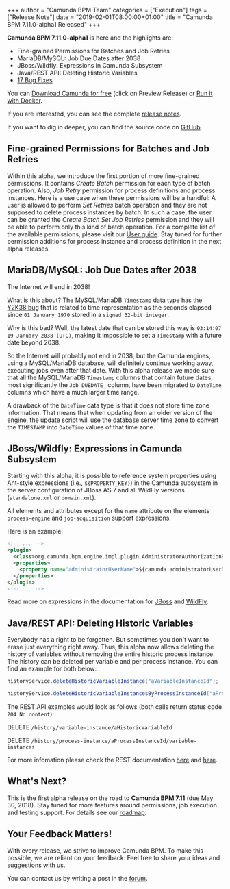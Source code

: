 +++
author = "Camunda BPM Team"
categories = ["Execution"]
tags = ["Release Note"]
date = "2019-02-01T08:00:00+01:00"
title = "Camunda BPM 7.11.0-alpha1 Released"
+++

**Camunda BPM 7.11.0-alpha1** is here and the highlights are:

* Fine-grained Permissions for Batches and Job Retries
* MariaDB/MySQL: Job Due Dates after 2038
* JBoss/Wildfly: Expressions in Camunda Subsystem
* Java/REST API: Deleting Historic Variables
* [17 Bug Fixes](https://app.camunda.com/jira/issues/?jql=issuetype%20%3D%20%22Bug%20Report%22%20AND%20fixVersion%20%3D%207.11.0-alpha1)

You can [Download Camunda for free](https://camunda.com/download/) (click on Preview Release) or [Run it with Docker](https://hub.docker.com/r/camunda/camunda-bpm-platform/).


If you are interested, you can see the complete [release notes](https://app.camunda.com/jira/secure/ReleaseNote.jspa?projectId=10230&version=15346).

If you want to dig in deeper, you can find the source code on [GitHub](https://github.com/camunda/camunda-bpm-platform/releases/tag/7.11.0-alpha1).

<!--more-->

## Fine-grained Permissions for Batches and Job Retries

Within this alpha, we introduce the first portion of more fine-grained permissions. It contains *Create Batch* permission for each type of batch operation. Also, *Job Retry* permission for process definitions and process instances. Here is a use case when these permissions will be a handful: A user is allowed to perform *Set Retries* batch operation and they are not supposed to delete process instances by batch. In such a case, the user can be granted the *Create Batch Set Job Retries* permission and they will be able to perform only this kind of batch operation. For a complete list of the available permissions, please visit our [User guide](https://docs.camunda.org/manual/latest/user-guide/process-engine/authorization-service/#additional-batch-permissions). Stay tuned for further permission additions for process instance and process definition in the next alpha releases.

## MariaDB/MySQL: Job Due Dates after 2038

The Internet will end in 2038!

What is this about? The MySQL/MariaDB `Timestamp` data type has the [Y2K38 bug](https://en.wikipedia.org/wiki/Year_2038_problem) that is related to time representation as the seconds elapsed since `01 January 1970` stored in a `signed 32-bit integer`.

Why is this bad? Well, the latest date that can be stored this way is `03:14:07 19 January 2038 (UTC)`, making it impossible to set a `Timestamp` with a future date beyond 2038.

So the Internet will probably not end in 2038, but the Camunda engines, using a MySQL/MariaDB database, will definitely continue working away, executing jobs even after that date. With this alpha release we made sure that all the MySQL/MariaDB `Timestamp` columns that contain future dates, most significantly the `Job DUEDATE_` column, have been migrated to `DateTime` columns which have a much larger time range.

A drawback of the `DateTime` data type is that it does not store time zone information. That means that when updating from an older version of the engine, the update script will use the database server time zone to convert the `TIMESTAMP` into `DateTime` values of that time zone.

## JBoss/Wildfly: Expressions in Camunda Subsystem

Starting with this alpha, it is possible to reference system properties using Ant-style expressions (i.e., `${PROPERTY_KEY}`) in the Camunda subsystem in the server configuration of JBoss AS 7 and all WildFly versions (`standalone.xml` or `domain.xml`).

All elements and attributes except for the `name` attribute on the elements `process-engine` and `job-acquisition` support expressions.

Here is an example:

```xml
<!-- ... -->
<plugin>
  <class>org.camunda.bpm.engine.impl.plugin.AdministratorAuthorizationPlugin</class>
  <properties>
    <property name="administratorUserName">${camunda.administratorUserName}</property>
  </properties>
</plugin>
<!-- ... -->
```

Read more on expressions in the documentation for [JBoss](https://docs.jboss.org/author/display/AS71/Expressions) and [WildFly](http://docs.wildfly.org/15/Extending_WildFly.html#expressions).

## Java/REST API: Deleting Historic Variables

Everybody has a right to be forgotten. But sometimes you don't want to erase just everything right away.
Thus, this alpha now allows deleting the history of variables without removing the entire historic process instance.
The history can be deleted per variable and per process instance. You can find an example for both below:

```java
historyService.deleteHistoricVariableInstance("aVariableInstanceId");

historyService.deleteHistoricVariableInstancesByProcessInstanceId("aProcessInstanceId");
```

The REST API examples would look as follows (both calls return status code `204 No content`):

DELETE `/history/variable-instance/aHistoricVariableId`

DELETE `/history/process-instance/aProcessInstanceId/variable-instances`

For more infomation please check the REST documentation [here](https://docs.camunda.org/manual/latest/reference/rest/history/variable-instance/delete-variable-instance/) and [here](https://docs.camunda.org/manual/latest/reference/rest/history/process-instance/delete-variable-instances/).

<!--no-more-->

## What's Next?

This is the first alpha release on the road to **Camunda BPM 7.11** (due May 30, 2018). Stay tuned for more features around permissions, job execution and testing support. For details see our [roadmap](https://camunda.com/learn/community/#roadmap).

## Your Feedback Matters!

With every release, we strive to improve Camunda BPM. To make this possible, we are reliant on your feedback. Feel free to share your ideas and suggestions with us.

You can contact us by writing a post in the [forum](https://forum.camunda.org/).

